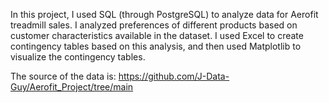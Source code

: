 In this project, I used SQL (through PostgreSQL) to analyze data for Aerofit treadmill sales. I analyzed preferences of different products based on customer characteristics available in the dataset. I used Excel to create contingency tables based on this analysis, and then used Matplotlib to visualize the contingency tables.

The source of the data is: https://github.com/J-Data-Guy/Aerofit_Project/tree/main
